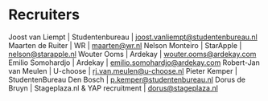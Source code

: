 # Recruiters

Joost van Liempt | Studentenbureau | joost.vanliempt@studentenbureau.nl
Maarten de Ruiter | WR | maarten@wr.nl
Nelson Monteiro | StarApple | nelson@starapple.nl
Wouter Ooms | Ardekay | wouter.ooms@ardekay.com
Emilio Somohardjo | Ardekay | emilio.somohardjo@ardekay.com
Robert-Jan van Meulen | U-choose | rj.van.meulen@u-choose.nl
Pieter Kemper | StudentenBureau Den Bosch | p.kemper@studentenbureau.nl
Dorus de Bruyn | Stageplaza.nl & YAP recruitment | dorus@stageplaza.nl

